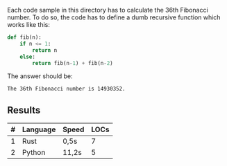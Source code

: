 Each code sample in this directory has to calculate the 36th Fibonacci number.
To do so, the code has to define a dumb recursive function which works like
this:


```python
def fib(n):
    if n <= 1:
        return n
    else:
        return fib(n-1) + fib(n-2)
```

The answer should be:

    The 36th Fibonacci number is 14930352.

## Results

| #   | Language             | Speed  | LOCs |
| --- | -------------------- | ------ | ---- |
| 1   | Rust                 |   0,5s |    7 |
| 2   | Python               |  11,2s |    5 |
